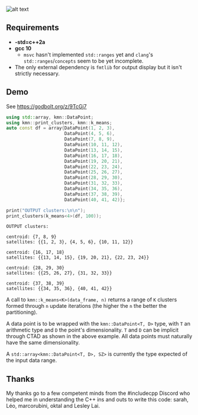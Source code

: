 ![alt text](https://i.redd.it/g16w49p2hw661.png)
## Requirements
- **-std=c++2a**
- **gcc 10**
    - `msvc` hasn't implemented `std::ranges` yet and `clang`'s `std::ranges`/`concepts` seem to be yet incomplete.
- The only external dependency is `fmtlib` for output display but it isn't strictly necessary.

## Demo
See https://godbolt.org/z/9TcGj7

```cpp
using std::array, kmn::DataPoint;
using kmn::print_clusters, kmn::k_means;
auto const df = array{DataPoint(1, 2, 3),
                      DataPoint(4, 5, 6),
                      DataPoint(7, 8, 9),
                      DataPoint(10, 11, 12),
                      DataPoint(13, 14, 15),
                      DataPoint(16, 17, 18),
                      DataPoint(19, 20, 21),
                      DataPoint(22, 23, 24),
                      DataPoint(25, 26, 27),
                      DataPoint(28, 29, 30),
                      DataPoint(31, 32, 33),
                      DataPoint(34, 35, 36),
                      DataPoint(37, 38, 39),
                      DataPoint(40, 41, 42)};

print("OUTPUT clusters:\n\n");
print_clusters(k_means<4>(df, 100));
```
```
OUTPUT clusters:

centroid: {7, 8, 9}
satellites: {{1, 2, 3}, {4, 5, 6}, {10, 11, 12}}

centroid: {16, 17, 18}
satellites: {{13, 14, 15}, {19, 20, 21}, {22, 23, 24}}

centroid: {28, 29, 30}
satellites: {{25, 26, 27}, {31, 32, 33}}

centroid: {37, 38, 39}
satellites: {{34, 35, 36}, {40, 41, 42}}
```
A call to `kmn::k_means<K>(data_frame, n)` returns a range of `K` clusters formed through `n` update iterations (the higher the `n` the better the partitioning).

A data point is to be wrapped with the `kmn::DataPoint<T, D>` type, with `T` an arithmetic type and `D` the point's dimensionality. `T` and `D` can be implicit through CTAD as shown in the above example. All data points must naturally have the same dimensionality.

A `std::array<kmn::DataPoint<T, D>, SZ>` is currently the type expected of the input data range.

## Thanks
My thanks go to a few competent minds from the #includecpp Discord who helped me in understanding the C++ ins and outs to write this code: sarah, Léo, marcorubini, oktal and Lesley Lai.
